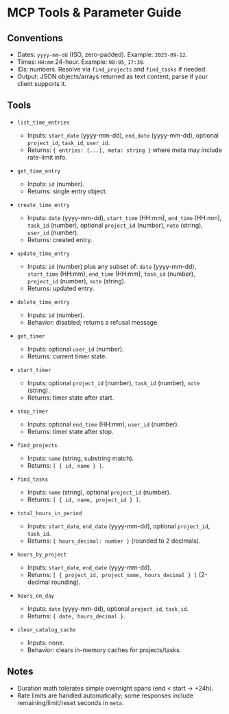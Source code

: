 # MCP Tools & Parameter Guide

## Conventions
- Dates: `yyyy-mm-dd` (ISO, zero-padded). Example: `2025-09-12`.
- Times: `HH:mm` 24-hour. Example: `08:05`, `17:30`.
- IDs: numbers. Resolve via `find_projects` and `find_tasks` if needed.
- Output: JSON objects/arrays returned as text content; parse if your client supports it.

## Tools
- `list_time_entries`
  - Inputs: `start_date` (yyyy-mm-dd), `end_date` (yyyy-mm-dd), optional `project_id`, `task_id`, `user_id`.
  - Returns: `{ entries: [...], meta: string }` where meta may include rate-limit info.

- `get_time_entry`
  - Inputs: `id` (number).
  - Returns: single entry object.

- `create_time_entry`
  - Inputs: `date` (yyyy-mm-dd), `start_time` (HH:mm), `end_time` (HH:mm), `task_id` (number), optional `project_id` (number), `note` (string), `user_id` (number).
  - Returns: created entry.

- `update_time_entry`
  - Inputs: `id` (number) plus any subset of: `date` (yyyy-mm-dd), `start_time` (HH:mm), `end_time` (HH:mm), `task_id` (number), `project_id` (number), `note` (string).
  - Returns: updated entry.

- `delete_time_entry`
  - Inputs: `id` (number).
  - Behavior: disabled; returns a refusal message.

- `get_timer`
  - Inputs: optional `user_id` (number).
  - Returns: current timer state.

- `start_timer`
  - Inputs: optional `project_id` (number), `task_id` (number), `note` (string).
  - Returns: timer state after start.

- `stop_timer`
  - Inputs: optional `end_time` (HH:mm), `user_id` (number).
  - Returns: timer state after stop.

- `find_projects`
  - Inputs: `name` (string, substring match).
  - Returns: `[ { id, name } ]`.

- `find_tasks`
  - Inputs: `name` (string), optional `project_id` (number).
  - Returns: `[ { id, name, project_id } ]`.

- `total_hours_in_period`
  - Inputs: `start_date`, `end_date` (yyyy-mm-dd), optional `project_id`, `task_id`.
  - Returns: `{ hours_decimal: number }` (rounded to 2 decimals).

- `hours_by_project`
  - Inputs: `start_date`, `end_date` (yyyy-mm-dd).
  - Returns: `[ { project_id, project_name, hours_decimal } ]` (2-decimal rounding).

- `hours_on_day`
  - Inputs: `date` (yyyy-mm-dd), optional `project_id`, `task_id`.
  - Returns: `{ date, hours_decimal }`.

- `clear_catalog_cache`
  - Inputs: none.
  - Behavior: clears in-memory caches for projects/tasks.

## Notes
- Duration math tolerates simple overnight spans (end < start → +24h).
- Rate limits are handled automatically; some responses include remaining/limit/reset seconds in `meta`.
